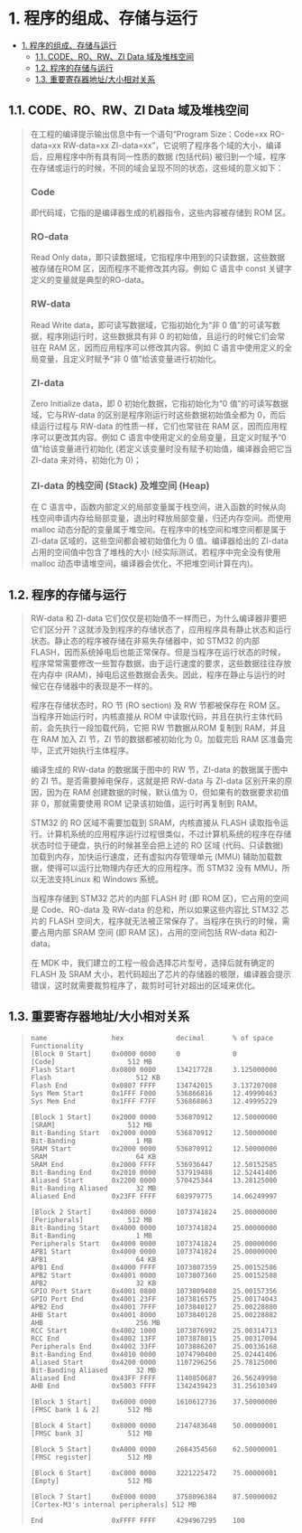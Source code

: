 # 1. 程序的组成、存储与运行

- [1. 程序的组成、存储与运行](#1-程序的组成存储与运行)
  - [1.1. CODE、RO、RW、ZI Data 域及堆栈空间](#11-coderorwzi-data-域及堆栈空间)
  - [1.2. 程序的存储与运行](#12-程序的存储与运行)
  - [1.3. 重要寄存器地址/大小相对关系](#13-重要寄存器地址大小相对关系)

## 1.1. CODE、RO、RW、ZI Data 域及堆栈空间

> 在工程的编译提示输出信息中有一个语句“Program Size：Code=xx RO-data=xx RW-data=xx ZI-data=xx”，它说明了程序各个域的大小，编译后，应用程序中所有具有同一性质的数据 (包括代码) 被归到一个域，程序在存储或运行的时候，不同的域会呈现不同的状态，这些域的意义如下：
>
> ### Code
>
> 即代码域，它指的是编译器生成的机器指令，这些内容被存储到 ROM 区。
>
> ### RO-data
>
> Read Only data，即只读数据域，它指程序中用到的只读数据，这些数据被存储在ROM 区，因而程序不能修改其内容。例如 C 语言中 const 关键字定义的变量就是典型的RO-data。
>
> ### RW-data
>
> Read Write data，即可读写数据域，它指初始化为“非 0 值”的可读写数据，程序刚运行时，这些数据具有非 0 的初始值，且运行的时候它们会常驻在 RAM 区，因而应用程序可以修改其内容。例如 C 语言中使用定义的全局变量，且定义时赋予“非 0 值”给该变量进行初始化。
>
> ### ZI-data
>
> Zero Initialize data，即 0 初始化数据，它指初始化为“0 值”的可读写数据域，它与RW-data 的区别是程序刚运行时这些数据初始值全都为 0，而后续运行过程与 RW-data 的性质一样，它们也常驻在 RAM 区，因而应用程序可以更改其内容。例如 C 语言中使用定义的全局变量，且定义时赋予“0 值”给该变量进行初始化 (若定义该变量时没有赋予初始值，编译器会把它当 ZI-data 来对待，初始化为 0)；
>
> ### ZI-data 的栈空间 (Stack) 及堆空间 (Heap)
>
> 在 C 语言中，函数内部定义的局部变量属于栈空间，进入函数的时候从向栈空间申请内存给局部变量，退出时释放局部变量，归还内存空间。而使用 malloc 动态分配的变量属于堆空间。在程序中的栈空间和堆空间都是属于ZI-data 区域的，这些空间都会被初始值化为 0 值。编译器给出的 ZI-data 占用的空间值中包含了堆栈的大小 (经实际测试，若程序中完全没有使用 malloc 动态申请堆空间，编译器会优化，不把堆空间计算在内)。

## 1.2. 程序的存储与运行

> RW-data 和 ZI-data 它们仅仅是初始值不一样而已，为什么编译器非要把它们区分开？这就涉及到程序的存储状态了，应用程序具有静止状态和运行状态。静止态的程序被存储在非易失存储器中，如 STM32 的内部 FLASH，因而系统掉电后也能正常保存。但是当程序在运行状态的时候，程序常常需要修改一些暂存数据，由于运行速度的要求，这些数据往往存放在内存中 (RAM)，掉电后这些数据会丢失。因此，程序在静止与运行的时候它在存储器中的表现是不一样的。
>
> 程序在存储状态时，RO 节 (RO section) 及 RW 节都被保存在 ROM 区。当程序开始运行时，内核直接从 ROM 中读取代码，并且在执行主体代码前，会先执行一段加载代码，它把 RW 节数据从ROM 复制到 RAM，并且在 RAM 加入 ZI 节，ZI 节的数据都被初始化为 0。加载完后 RAM 区准备完毕，正式开始执行主体程序。
>
> 编译生成的 RW-data 的数据属于图中的 RW 节，ZI-data 的数据属于图中的 ZI 节。是否需要掉电保存，这就是把 RW-data 与 ZI-data 区别开来的原因，因为在 RAM 创建数据的时候，默认值为 0，但如果有的数据要求初值非 0，那就需要使用 ROM 记录该初始值，运行时再复制到 RAM。
>
> STM32 的 RO 区域不需要加载到 SRAM，内核直接从 FLASH 读取指令运行。计算机系统的应用程序运行过程很类似，不过计算机系统的程序在存储状态时位于硬盘，执行的时候甚至会把上述的 RO 区域 (代码、只读数据) 加载到内存，加快运行速度，还有虚拟内存管理单元 (MMU) 辅助加载数据，使得可以运行比物理内存还大的应用程序。而 STM32 没有 MMU，所以无法支持Linux 和 Windows 系统。
>
> 当程序存储到 STM32 芯片的内部 FLASH 时 (即 ROM 区)，它占用的空间是 Code、RO-data 及 RW-data 的总和，所以如果这些内容比 STM32 芯片的 FLASH 空间大，程序就无法被正常保存了。当程序在执行的时候，需要占用内部 SRAM 空间 (即 RAM 区)，占用的空间包括 RW-data 和ZI-data。
>
> 在 MDK 中，我们建立的工程一般会选择芯片型号，选择后就有确定的 FLASH 及 SRAM 大小，若代码超出了芯片的存储器的极限，编译器会提示错误，这时就需要裁剪程序了，裁剪时可针对超出的区域来优化。

## 1.3. 重要寄存器地址/大小相对关系

> ```text
> name                hex             decimal       % of space      Functionality
> [Block 0 Start]     0x0000 0000     0             0               [Code]                  512 MB
> Flash Start         0x0800 0000     134217728     3.125000000     Flash                     512 KB
> Flash End           0x0807 FFFF     134742015     3.137207008
> Sys Mem Start       0x1FFF F000     536866816     12.49990463
> Sys Mem End         0x1FFF F7FF     536868863     12.49995229
>
> [Block 1 Start]     0x2000 0000     536870912     12.50000000     [SRAM]                  512 MB
> Bit-Banding Start   0x2000 0000     536870912     12.50000000     Bit-Banding               1 MB
> SRAM Start          0x2000 0000     536870912     12.50000000     SRAM                      64 KB
> SRAM End            0x2000 FFFF     536936447     12.50152585
> Bit-Banding End     0x2010 0000     537919488     12.52441406
> Aliased Start       0x2200 0000     570425344     13.28125000     Bit-Banding Aliased       32 MB
> Aliased End         0x23FF FFFF     603979775     14.06249997
>
> [Block 2 Start]     0x4000 0000     1073741824    25.00000000     [Peripherals]           512 MB
> Bit-Banding Start   0x4000 0000     1073741824    25.00000000     Bit-Banding               1 MB
> Peripherals Start   0x4000 0000     1073741824    25.00000000
> APB1 Start          0x4000 0000     1073741824    25.00000000     APB1                      64 KB
> APB1 End            0x4000 FFFF     1073807359    25.00152586
> APB2 Start          0x4001 0000     1073807360    25.00152588     APB2                      32 KB
> GPIO Port Start     0x4001 0800     1073809408    25.00157356
> GPIO Port End       0x4001 23FF     1073816575    25.00174043
> APB2 End            0x4001 7FFF     1073840127    25.00228880
> AHB Start           0x4001 8000     1073840128    25.00228882     AHB                       256 MB
> RCC Start           0x4002 1000     1073876992    25.00314713
> RCC End             0x4002 13FF     1073878015    25.00317094
> Peripherals End     0x4002 33FF     1073886207    25.00336168
> Bit-Banding End     0x4010 0000     1074790400    25.02441406
> Aliased Start       0x4200 0000     1107296256    25.78125000     Bit-Banding Aliased       32 MB
> Aliased End         0x43FF FFFF     1140850687    26.56249998
> AHB End             0x5003 FFFF     1342439423    31.25610349
>
> [Block 3 Start]     0x6000 0000     1610612736    37.50000000     [FMSC bank 1 & 2]       512 MB
>
> [Block 4 Start]     0x8000 0000     2147483648    50.00000001     [FMSC bank 3]           512 MB
>
> [Block 5 Start]     0xA000 0000     2684354560    62.50000001     [FMSC register]         512 MB
>
> [Block 6 Start]     0xC000 0000     3221225472    75.00000001     [Empty]                 512 MB
>
> [Block 7 Start]     0xE000 0000     3758096384    87.50000002     [Cortex-M3's internal peripherals] 512 MB
>
> End                 0xFFFF FFFF     4294967295    100
> ```
>